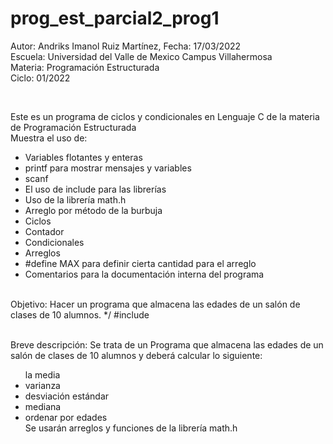 # prog_est_parcial2_prog1
<p>Autor: Andriks Imanol Ruiz Martínez, Fecha: 17/03/2022 <br>
Escuela: Universidad del Valle de Mexico Campus Villahermosa <br>
Materia: Programación Estructurada <br>
Ciclo: 01/2022</p>
<br>
<p>Este es un programa de ciclos y condicionales en Lenguaje C de la materia de Programación Estructurada<br>
Muestra el uso de:
  <ul>
    <li>Variables flotantes y enteras</li>
    <li>printf para mostrar mensajes y variables</li>
    <li>scanf</li>
    <li>El uso de include para las librerías</li>
    <li>Uso de la librería math.h</li>
    <li>Arreglo por método de la burbuja</li>
    <li>Ciclos</li>
    <li>Contador</li>
    <li>Condicionales</li>
    <li>Arreglos</li>
    <li>#define MAX  para definir cierta cantidad para el arreglo</li>
    <li>Comentarios para la documentación interna del programa</li>
    </ul>
    </p>
<br>
Objetivo: Hacer un programa que almacena las edades de un salón de clases de 10 alumnos.
*/
#include<stdio.h>
<br>
<br>
<p>Breve descripción: 
Se trata de un Programa que almacena las edades de un salón de clases de 10 alumnos y deberá calcular lo siguiente:
<ul>
</li>la media</li>
<li>varianza</li>
<li>desviación estándar</li>
<li>mediana</li>
<li>ordenar por edades</li>
Se usarán arreglos y funciones de la librería math.h
</ul>
</p>
